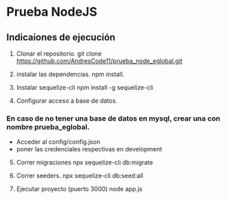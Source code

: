 # Prueba NodeJS

## Indicaiones de ejecución
   
1. Clonar el repositorio.
git clone https://github.com/AndresCode11/prueba_node_eglobal.git

2. instalar las dependencias.
npm install.

3. Instalar sequelize-cli
npm install -g sequelize-cli

     
4. Configurar acceso a base de datos.

### En caso de no tener una base de datos en mysql, crear una con nombre prueba_eglobal.
* Acceder al config/config.json
* poner las credenciales respectivas en development
          
5. Correr migraciones
npx sequelize-cli db:migrate

6. Correr seeders.
npx sequelize-cli db:seed:all
         
7. Ejecutar proyecto (puerto 3000)
node app.js
